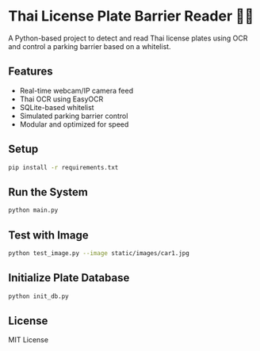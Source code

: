 # Thai License Plate Barrier Reader 🛑🚗

A Python-based project to detect and read Thai license plates using OCR and control a parking barrier based on a whitelist.

## Features

- Real-time webcam/IP camera feed
- Thai OCR using EasyOCR
- SQLite-based whitelist
- Simulated parking barrier control
- Modular and optimized for speed

## Setup

```bash
pip install -r requirements.txt
```

## Run the System

```bash
python main.py
```

## Test with Image

```bash
python test_image.py --image static/images/car1.jpg
```

## Initialize Plate Database

```bash
python init_db.py
```

## License

MIT License
